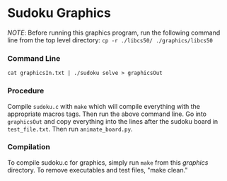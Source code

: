 # Sudoku Graphics

*NOTE*: Before running this graphics program, run the following command line from the top level directory:
`cp -r ./libcs50/ ./graphics/libcs50`

### Command Line
`cat graphicsIn.txt | ./sudoku solve > graphicsOut`

### Procedure
Compile `sudoku.c` with `make` which will compile everything with the appropriate macros tags.  Then run the above command line.  Go into `graphicsOut` and copy everything into the lines after the sudoku board in `test_file.txt`.  Then run `animate_board.py`.  

### Compilation
To compile sudoku.c for graphics, simply run `make` from this *graphics* directory. To remove executables and test files, "make clean."